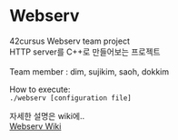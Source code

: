 # Webserv
42cursus Webserv team project <br>
HTTP server를 C++로 만들어보는 프로젝트 <br>
<br>
Team member : dim, sujikim, saoh, dokkim <br>

How to execute: <br>
` ./webserv [configuration file] `

자세한 설명은 wiki에.. <br>
[Webserv Wiki](https://github.com/dimfrom42/Webserv/wiki)
